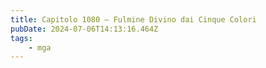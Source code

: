 ```yaml
---
title: Capitolo 1080 – Fulmine Divino dai Cinque Colori
pubDate: 2024-07-06T14:13:16.464Z
tags:
    - mga
---
```

                                


                                



